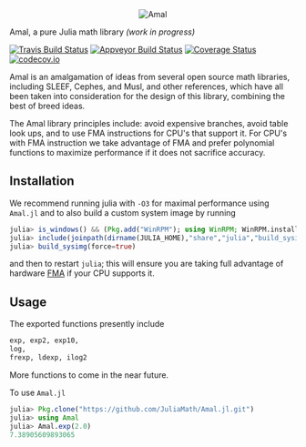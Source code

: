 <div align="center"><img src="https://cloud.githubusercontent.com/assets/4319522/19199051/1ecffc38-8c90-11e6-8617-19208b61a07b.jpg" alt="Amal"></img> </div>


Amal, a pure Julia math library *(work in progress)*

[![Travis Build Status](https://travis-ci.org/musm/Amal.jl.svg?branch=master)](https://travis-ci.org/musm/Amal.jl)
[![Appveyor Build Status](https://ci.appveyor.com/api/projects/status/a0n8hfkv9fi59ukc/branch/master?svg=true)](https://ci.appveyor.com/project/musm/Amal-jl/branch/master)
[![Coverage Status](https://coveralls.io/repos/github/musm/Amal.jl/badge.svg?branch=master)](https://coveralls.io/github/musm/Amal.jl?branch=master)
[![codecov.io](http://codecov.io/github/musm/Amal.jl/coverage.svg?branch=master)](http://codecov.io/github/musm/Amal.jl?branch=master)


Amal is an amalgamation of ideas from several open source math libraries, including SLEEF, Cephes, and Musl, and other references, which have all been taken into consideration for the design of this library, combining the best of breed ideas.

The Amal library principles include: avoid expensive branches, avoid table look ups, and to use FMA instructions for CPU's that support it. For CPU's with FMA instruction we take advantage of FMA and prefer polynomial functions to maximize performance if it does not sacrifice accuracy.


## Installation


We recommend running julia with `-O3` for maximal performance using `Amal.jl` and to also build a custom system image by running
```julia
julia> is_windows() && (Pkg.add("WinRPM"); using WinRPM; WinRPM.install("gcc"))
julia> include(joinpath(dirname(JULIA_HOME),"share","julia","build_sysimg.jl"))
julia> build_sysimg(force=true)
```
and then to restart `julia`; this will ensure you are taking full advantage of hardware [FMA](https://en.wikipedia.org/wiki/FMA_instruction_set)  if your CPU supports it.

## Usage


The exported functions presently include
```julia
exp, exp2, exp10,
log,
frexp, ldexp, ilog2
```
More functions to come in the near future.



To use  `Amal.jl`
```julia
julia> Pkg.clone("https://github.com/JuliaMath/Amal.jl.git")
julia> using Amal
julia> Amal.exp(2.0)
7.38905609893065
```
